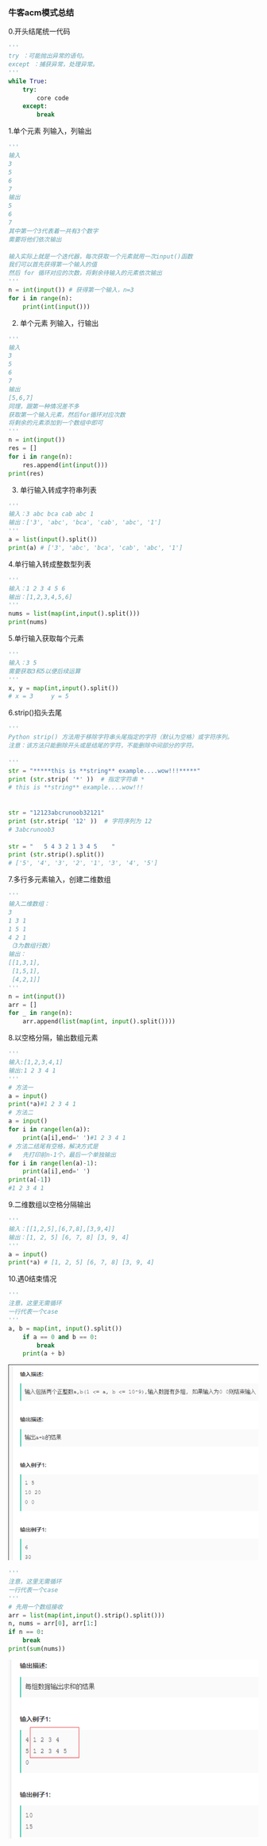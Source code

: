 ### 牛客acm模式总结
0.开头结尾统一代码
```python
'''
try ：可能抛出异常的语句。
except ：捕获异常，处理异常。
'''
while True:
    try:
        core code
    except:
        break
```
1.单个元素 列输入，列输出

```python
'''
输入 
3
5
6
7
输出
5
6
7
其中第一个3代表着一共有3个数字
需要将他们依次输出

输入实际上就是一个迭代器，每次获取一个元素就用一次input()函数
我们可以首先获得第一个输入的值
然后 for 循环对应的次数，将剩余待输入的元素依次输出
'''
n = int(input()) # 获得第一个输入，n=3
for i in range(n):
    print(int(input()))
```

2. 单个元素 列输入，行输出
```python
'''
输入
3
5
6
7
输出
[5,6,7]
同理，跟第一种情况差不多
获取第一个输入元素，然后for循环对应次数
将剩余的元素添加到一个数组中即可
'''
n = int(input())
res = []
for i in range(n):
    res.append(int(input()))
print(res)
```

3. 单行输入转成字符串列表
```python
'''
输入：3 abc bca cab abc 1
输出：['3', 'abc', 'bca', 'cab', 'abc', '1']
'''
a = list(input().split())
print(a) # ['3', 'abc', 'bca', 'cab', 'abc', '1']
```

4.单行输入转成整数型列表
```python
'''
输入：1 2 3 4 5 6
输出：[1,2,3,4,5,6]
'''
nums = list(map(int,input().split()))
print(nums)
```

5.单行输入获取每个元素
```python
'''
输入：3 5
需要获取3和5以便后续运算
'''
x, y = map(int,input().split())
# x = 3     y = 5
```

6.strip()掐头去尾
```python
'''
Python strip() 方法用于移除字符串头尾指定的字符（默认为空格）或字符序列。
注意：该方法只能删除开头或是结尾的字符，不能删除中间部分的字符。

'''
str = "*****this is **string** example....wow!!!*****"
print (str.strip( '*' ))  # 指定字符串 *
# this is **string** example....wow!!!


str = "12123abcrunoob32121"
print (str.strip( '12' ))  # 字符序列为 12
# 3abcrunoob3

str = "   5 4 3 2 1 3 4 5    "
print (str.strip().split()) 
# ['5', '4', '3', '2', '1', '3', '4', '5']
```

7.多行多元素输入，创建二维数组
```python
'''
输入二维数组：
3
1 3 1
1 5 1
4 2 1
（3为数组行数）
输出：
[[1,3,1],
 [1,5,1],
 [4,2,1]]
'''
n = int(input())
arr = []
for _ in range(n):
    arr.append(list(map(int, input().split())))

```

8.以空格分隔，输出数组元素
```python
'''
输入:[1,2,3,4,1]
输出:1 2 3 4 1
'''
# 方法一
a = input()
print(*a)#1 2 3 4 1
# 方法二
a = input()
for i in range(len(a)):
    print(a[i],end=' ')#1 2 3 4 1 
# 方法二结尾有空格，解决方式是
#   先打印前n-1个，最后一个单独输出
for i in range(len(a)-1):
    print(a[i],end=' ')
print(a[-1])
#1 2 3 4 1
```

9.二维数组以空格分隔输出
```python
'''
输入：[[1,2,5],[6,7,8],[3,9,4]]
输出：[1, 2, 5] [6, 7, 8] [3, 9, 4]
'''
a = input()
print(*a) # [1, 2, 5] [6, 7, 8] [3, 9, 4]
```

10.遇0结束情况
```python
'''
注意，这里无需循环
一行代表一个case
'''
a, b = map(int, input().split())
    if a == 0 and b == 0:
        break
    print(a + b)
```
![img](zero.png)

```python
'''
注意，这里无需循环
一行代表一个case
'''
# 先用一个数组接收
arr = list(map(int,input().strip().split()))
n, nums = arr[0], arr[1:]
if n == 0:
    break
print(sum(nums))
```
![img](zero_2.png)
